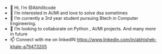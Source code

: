 - 👋 Hi, I’m @Abhilitcode
- 👀 I’m interested in Ai/Ml and love to solve dsa sometimes
- 🌱 I’m currently a 3rd year student pursuing Btech in Computer Engineering.
- 💞️ I’m looking to collaborate on Python , Ai/Ml projects. And many more in future
- 📫 Connect with me on linkedIN https://www.linkedin.com/in/abhishek-khale-a79473205

<!---
Abhilitcode/Abhilitcode is a ✨ special ✨ repository because its `README.md` (this file) appears on your GitHub profile.
You can click the Preview link to take a look at your changes.
--->
